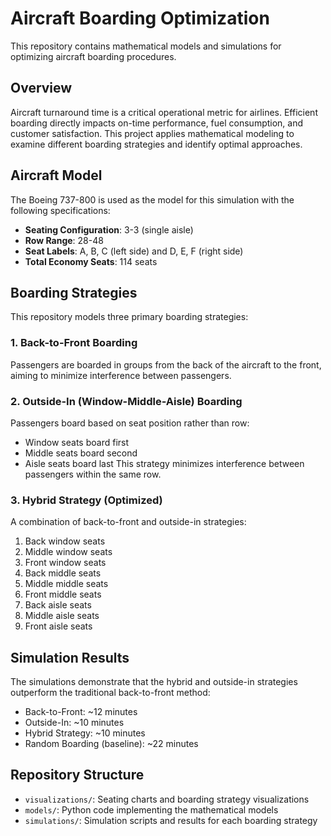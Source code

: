 # Aircraft Boarding Optimization

This repository contains mathematical models and simulations for optimizing aircraft boarding procedures.

## Overview

Aircraft turnaround time is a critical operational metric for airlines. Efficient boarding directly impacts on-time performance, fuel consumption, and customer satisfaction. This project applies mathematical modeling to examine different boarding strategies and identify optimal approaches.

## Aircraft Model

The Boeing 737-800 is used as the model for this simulation with the following specifications:
- **Seating Configuration**: 3-3 (single aisle)
- **Row Range**: 28-48
- **Seat Labels**: A, B, C (left side) and D, E, F (right side)
- **Total Economy Seats**: 114 seats

## Boarding Strategies

This repository models three primary boarding strategies:

### 1. Back-to-Front Boarding
Passengers are boarded in groups from the back of the aircraft to the front, aiming to minimize interference between passengers.

### 2. Outside-In (Window-Middle-Aisle) Boarding
Passengers board based on seat position rather than row:
- Window seats board first
- Middle seats board second
- Aisle seats board last
This strategy minimizes interference between passengers within the same row.

### 3. Hybrid Strategy (Optimized)
A combination of back-to-front and outside-in strategies:
1. Back window seats
2. Middle window seats
3. Front window seats
4. Back middle seats
5. Middle middle seats
6. Front middle seats
7. Back aisle seats
8. Middle aisle seats
9. Front aisle seats

## Simulation Results

The simulations demonstrate that the hybrid and outside-in strategies outperform the traditional back-to-front method:
- Back-to-Front: ~12 minutes
- Outside-In: ~10 minutes
- Hybrid Strategy: ~10 minutes
- Random Boarding (baseline): ~22 minutes

## Repository Structure

- `visualizations/`: Seating charts and boarding strategy visualizations
- `models/`: Python code implementing the mathematical models
- `simulations/`: Simulation scripts and results for each boarding strategy